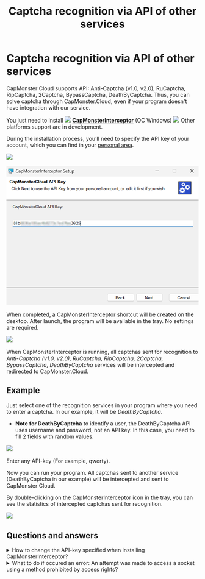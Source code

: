 ﻿---
sidebar_position: 2
sidebar_label: Captcha recognition via API of other services
title: "Captcha recognition via API of other services"
description: "Learn how to use external services with CapMonster.Cloud. A complete guide on how to integrate and automate when recognising and bypassing captchas."
---

# Captcha recognition via API of other services
CapMonster Cloud supports API: Anti-Captcha (v1.0, v2.0), RuCaptcha, RipCaptcha, 2Captcha, BypassCaptcha, DeathByCaptcha. Thus, you can solve captcha through CapMonster.Cloud, even if your program doesn't have integration with our service.

You just need to install ![](./images/external-services/Aspose.Words.99efaca6-356f-455c-b8b5-a03b46d29ad6.001.png) [**CapMonsterInterceptor**](https://static.zenno.services/ccl/interceptor.msi) (OC Windows)
![](./images/external-services/Aspose.Words.99efaca6-356f-455c-b8b5-a03b46d29ad6.002.png) Other platforms support are in development.

During the installation process, you’ll need to specify the API key of your account, which you can find in your [personal area](https://capmonster.cloud/Dashboard).

![](./images/external-services/Aspose.Words.99efaca6-356f-455c-b8b5-a03b46d29ad6.003.png)

![](./images/external-services/Aspose.Words.99efaca6-356f-455c-b8b5-a03b46d29ad6.004.png) 

When completed, a CapMonsterInterceptor shortcut will be created on the desktop. After launch, the program will be available in the tray. No settings are required.

![](./images/external-services/Aspose.Words.99efaca6-356f-455c-b8b5-a03b46d29ad6.005.png) 

When CapMonsterInterceptor is running, all captchas sent for recognition to *Anti-Captcha (v1.0, v2.0), RuCaptcha, RipCaptcha, 2Captcha, BypassCaptcha, DeathByCaptcha* services will be intercepted and redirected to CapMonster.Cloud.

## Example
Just select one of the recognition services in your program where you need to enter a captcha. In our example, it will be *DeathByCaptcha*.

- **Note for DeathByCaptcha** to identify a user, the DeathByCaptcha API uses username and password, not an API key. In this case, you need to fill 2 fields with random values.

![](./images/external-services/Aspose.Words.99efaca6-356f-455c-b8b5-a03b46d29ad6.006.png) 

Enter any API-key (For example, qwerty).

Now you can run your program. All captchas sent to another service (DeathByCaptcha in our example) will be intercepted and sent to CapMonster Cloud.  

By double-clicking on the CapMonsterInterceptor icon in the tray, you can see the statistics of intercepted captchas sent for recognition.

![](./images/external-services/Aspose.Words.99efaca6-356f-455c-b8b5-a03b46d29ad6.007.png) 

## Questions and answers

<details>
    <summary>How to change the API-key specified when installing CapMonsterInterceptor?</summary>

Double click on the CapMonsterInterceptor tray icon. In the program window, find the «Settings» block, change the key and click «Save».

![](./images/external-services/Aspose.Words.99efaca6-356f-455c-b8b5-a03b46d29ad6.009.png) 
</details>

<details>
    <summary>What to do if occured an error: An attempt was made to access a socket using a method prohibited by access rights?</summary>

![](./images/external-services/Aspose.Words.99efaca6-356f-455c-b8b5-a03b46d29ad6.010.png) 

If an error occurs during the launch, it means, that port 80 and/or 443 is occupied by another app.

To fix this error, it is necessary to end the process, that occupies these ports.  

Run the command line via the start menu →  search → cmd

![](./images/external-services/Aspose.Words.99efaca6-356f-455c-b8b5-a03b46d29ad6.011.png) 

Enter the command netstat -a -o | findstr :443

The ***-a*** key indicates that we are interested in all active connections, ***-o*** — for each of them we need to display the PID (process ID).
**findstr :443** will show us only the process that occupies the port we need.

The PID of the process will be displayed in the right column, as in the screenshot. 
Remember it or write it down.

Open the task manager, go to the «Details» tab, find the process with the necessary ID and end the task.

![](./images/external-services/Aspose.Words.99efaca6-356f-455c-b8b5-a03b46d29ad6.012.png)

</details>
